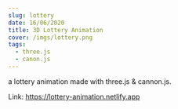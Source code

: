 ```yaml
---
slug: lottery
date: 16/06/2020
title: 3D Lottery Animation
cover: /imgs/lottery.png
tags:
  - three.js
  - canon.js
---
```

a lottery animation made with three.js & cannon.js.

Link: https://lottery-animation.netlify.app